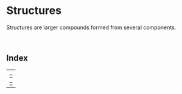 # Structures

Structures are larger compounds formed from several components.


<br>


## Index

<table>
  <td>
    <a href="#"> – </a> <br>
    <a href="#"> – </a>
  </td>
</table>
